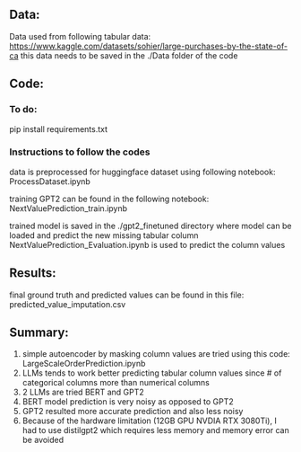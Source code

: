## Data:
Data used from following tabular data:
https://www.kaggle.com/datasets/sohier/large-purchases-by-the-state-of-ca
this data needs to be saved in the ./Data folder of the code

## Code:
### To do:
pip install requirements.txt

### Instructions to follow the codes
data is preprocessed for huggingface dataset using following notebook:
ProcessDataset.ipynb

training GPT2 can be found in the following notebook:
NextValuePrediction_train.ipynb

trained model is saved in the ./gpt2_finetuned directory where model can be loaded and predict the new missing tabular column
NextValuePrediction_Evaluation.ipynb is used to predict the column values

## Results:
final ground truth and predicted values can be found in this file:
predicted_value_imputation.csv

## Summary:
1. simple autoencoder by masking column values are tried using this code:
   LargeScaleOrderPrediction.ipynb
2. LLMs tends to work better predicting tabular column values since # of categorical columns more than numerical columns
3. 2 LLMs are tried BERT and GPT2
4. BERT model prediction is very noisy as opposed to GPT2
5. GPT2 resulted more accurate prediction and also less noisy
6. Because of the hardware limitation (12GB GPU NVDIA RTX 3080Ti), I had to use distilgpt2 which requires less memory and memory error can be avoided
